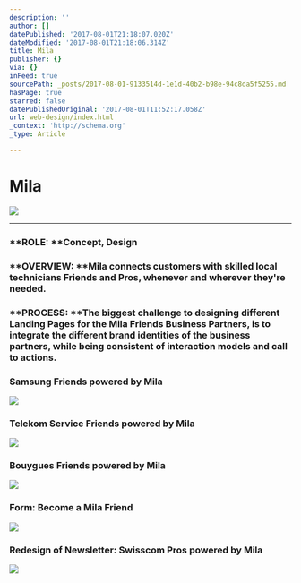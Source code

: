 ```yaml
---
description: ''
author: []
datePublished: '2017-08-01T21:18:07.020Z'
dateModified: '2017-08-01T21:18:06.314Z'
title: Mila
publisher: {}
via: {}
inFeed: true
sourcePath: _posts/2017-08-01-9133514d-1e1d-40b2-b98e-94c8da5f5255.md
hasPage: true
starred: false
datePublishedOriginal: '2017-08-01T11:52:17.058Z'
url: web-design/index.html
_context: 'http://schema.org'
_type: Article

---
```

# Mila
![](https://the-grid-user-content.s3-us-west-2.amazonaws.com/02ff9b9a-d383-434f-a72e-09a57b7752a7.png)

---

### **ROLE: **Concept, Design

### **OVERVIEW: **Mila connects customers with skilled local technicians Friends and Pros, whenever and wherever they're needed.

### **PROCESS: **The biggest challenge to designing different Landing Pages for the Mila Friends Business Partners, is to integrate the different brand identities of the business partners, while being consistent of interaction models and call to actions.

### Samsung Friends powered by Mila
![](https://the-grid-user-content.s3-us-west-2.amazonaws.com/bad84a84-4e92-40d0-86c4-aa5e6fa48335.png)

### Telekom Service Friends powered by Mila
![](https://the-grid-user-content.s3-us-west-2.amazonaws.com/b3508b12-d18a-4b5c-adec-ac60736d876f.png)

### Bouygues Friends powered by Mila
![](https://the-grid-user-content.s3-us-west-2.amazonaws.com/d6bbb9d8-6f73-45a6-8612-32dd19991ab5.png)

### Form: Become a Mila Friend
![](https://the-grid-user-content.s3-us-west-2.amazonaws.com/07c4c733-45ad-458a-9616-5f8c6dd18449.png)

### Redesign of Newsletter: Swisscom Pros powered by Mila
![](https://the-grid-user-content.s3-us-west-2.amazonaws.com/2f4080a0-7be4-4437-83cf-a85e1c779259.png)